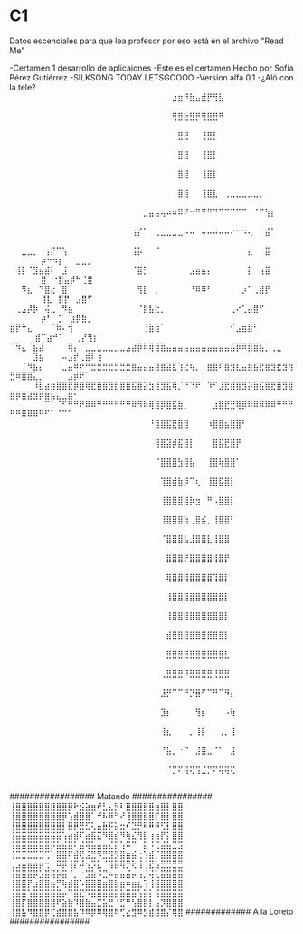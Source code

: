 # C1
Datos escenciales para que lea profesor por eso está en el archivo "Read Me"

-Certamen 1 desarrollo de aplicaiones
-Este es el certamen Hecho por Sofía Pérez Gutiérrez
-SILKSONG TODAY LETSGOOOO
-Version alfa 0.1
-¿Aló con la tele?
⠀⠀⠀⠀⠀⠀⠀⠀⠀⠀⠀⠀⠀⠀⠀⠀⠀⠀⠀⠀⠀⠀⠀⠀⠀⠀⠀⠀⣰⣶⠻⣷⣤⣾⡟⢻⣧⠀⠀⠀⠀⠀⠀⠀⠀⠀⠀⠀⠀⠀⠀⠀⠀⠀⠀⠀⠀⠀⠀⠀⠀⠀⠀⠀⠀
⠀⠀⠀⠀⠀⠀⠀⠀⠀⠀⠀⠀⠀⠀⠀⠀⠀⠀⠀⠀⠀⠀⠀⠀⠀⠀⠀⠀⢿⣿⣷⣿⡟⢿⣿⣿⠿⠀⠀⠀⠀⠀⠀⠀⠀⠀⠀⠀⠀⠀⠀⠀⠀⠀⠀⠀⠀⠀⠀⠀⠀⠀⠀⠀⠀
⠀⠀⠀⠀⠀⠀⠀⠀⠀⠀⠀⠀⠀⠀⠀⠀⠀⠀⠀⠀⠀⠀⠀⠀⠀⠀⠀⠀⠀⣿⣿⠀⠀⢸⣿⡇⠀⠀⠀⠀⠀⠀⠀⠀⠀⠀⠀⠀⠀⠀⠀⠀⠀⠀⠀⠀⠀⠀⠀⠀⠀⠀⠀⠀⠀
⠀⠀⠀⠀⠀⠀⠀⠀⠀⠀⠀⠀⠀⠀⠀⠀⠀⠀⠀⠀⠀⠀⠀⠀⠀⠀⠀⠀⠀⣿⣿⠀⠀⢸⣿⡇⠀⠀⠀⠀⠀⠀⠀⠀⠀⠀⠀⠀⠀⠀⠀⠀⠀⠀⠀⠀⠀⠀⠀⠀⠀⠀⠀⠀⠀
⠀⠀⠀⠀⠀⠀⠀⠀⠀⠀⠀⠀⠀⠀⠀⠀⠀⠀⠀⠀⠀⠀⠀⠀⠀⠀⠀⠀⠀⣿⣿⠀⠀⢸⣿⡇⠀⠀⠀⠀⠀⠀⠀⠀⠀⠀⠀⠀⠀⠀⠀⠀⠀⠀⠀⠀⠀⠀⠀⠀⠀⠀⠀⠀⠀
⠀⠀⠀⠀⠀⠀⠀⠀⠀⠀⠀⠀⠀⠀⠀⠀⠀⠀⠀⠀⠀⠀⠀⠀⠀⠀⠀⠀⠀⣿⣿⠀⠀⢸⣿⣇⠀⢀⣀⣀⣀⣀⣀⡀⠀⠀⠀⠀⠀⠀⠀⠀⠀⠀⠀⠀⠀⠀⠀⠀⠀⠀⠀⠀⠀
⠀⠀⠀⠀⠀⠀⠀⠀⠀⠀⠀⠀⠀⠀⠀⠀⠀⠀⠀⠀⠀⠀⠀⣀⣤⣤⢤⠴⠶⠿⠟⠒⠛⠛⠛⠙⠉⠉⠉⠉⠉⠀⠈⠉⢳⡆⠀⠀⠀⠀⠀⠀⠀⠀⠀⠀⠀⠀⠀⠀⠀⠀⠀⠀⠀
⠀⠀⠀⠀⠀⠀⠀⠀⠀⠀⠀⠀⠀⠀⠀⠀⠀⠀⠀⠀⠀⢰⡞⠁⠀⢀⣀⣀⣀⣀⠤⠤⠀⠤⠤⠴⠤⠤⠔⠒⠲⢄⠀⠀⣾⠃⠀⠀⠀⠀⠀⠀⠀⠀⠀⠀⠀⠀⠀⠀⠀⠀⠀⠀⠀
⠀⠀⣀⣀⡀⠀⢰⡟⠉⢳⠀⠀⠀⠀⠀⠀⠀⠀⠀⠀⠀⢸⡧⠀⠀⠈⠀⠀⠀⠀⠀⠀⠀⠀⠀⠀⠀⠀⠀⠀⠀⣄⠀⠀⣿⠀⠀⠀⠀⠀⠀⠀       ⠀⠀⡴⠒⠲⡆⠀⠀⣀⣀⡀⠀⠀
⠀⢸⡇⠈⣻⣦⣾⠇⠀⣸⠀⠀⠀⠀⠀⠀⠀⠀⠀⠀⠀⠈⣿⡓⠀⠀⠀⠀⠀⠀⠀⣠⣶⣦⡄⠀⠀⠀⠀⠀⠀⡇⠀⢰⣿⠀⠀⠀⠀⠀      ⠀⠀⠀⠀⣿⠀⠐⣿⣤⡾⠓⢈⣿⠀⠀
⠀⠀⠻⣆⠀⠙⣿⣔⠀⣿⠀⠀⠀⠀⠀⠀⠀⠀⠀⠀⠀⠀⢻⣇⠀⡀⠀⠀⠀⠀⠀⠘⠿⠿⠃⠀⠀⠀⠀⠀⡰⠁⢀⣾⡟⠀⠀⠀⠀⠀⠀      ⠀⠀⠀⢸⣇⠀⣿⡟⠀⣠⣿⠋⠀⠀
⠀⢀⣠⡼⡷⠀⢬⣀⠀⠻⣦⠀⠀⠀⠀⠀⠀⠀⠀⠀⠀⠀⠈⣿⣧⣗⡀⠀⠀⠀⠀⠀⠀⠀⠀⠀⠀⠀⢀⠔⢁⣤⣿⠋⠀⠀⠀⠀⠀⠀     ⠀⠀⠀⠀⡴⠃⠀⣉⠀⣰⡿⣷⡀⠀⠀
⣶⡟⠓⣄⠀⠀⠀⠉⠷⠄⢺⠀⠀⠀⠀⠀⠀⠀⠀⠀⠀⠀⠀⢘⣷⣷⠁⠀⠀⠀⠀⠀⠀⠀⠀⠀⠀⠀⠊⣠⣶⣿⠃⠀⠀⠀⠀⠀⠀⠀⠀⠀     ⠀⣾⠉⣴⠚⠁⠀⠀⢀⡜⢻⡆⠀
⠈⠳⣄⠈⣦⣼⠀⠀⠀⠀⢿⡄⠀⣀⣀⣀⣀⣀⣀⣀⣠⣴⡿⠿⢿⣿⣷⣤⣤⣤⣤⣤⣤⣤⣤⣤⣤⣤⣬⡿⠿⣿⣿⣦⡀⢀⣀⠀⠀⠀⠀⠀⠀⣹⣦⠀⠀⠀⠤⣠⡞⢀⣾⠇⢰
⠀⠀⠈⠻⣦⡄⠀⠀⠀⣀⣤⠿⠟⠛⣛⣛⣛⣛⣛⣛⣛⣿⣤⣤⣤⣽⣿⣽⣏⢱⣜⢦⡀⠀⣾⣿⠏⣿⣻⣇⣤⣶⣯⣟⣿⣻⣟⣻⢻⣛⠿⣿⣿⣅⡀⠀⠀⠀⠀⣠⡾⠟⠁⠀⠀
⠀⠀⠀⠀⠸⣇⣴⣶⣿⣿⣟⡿⣿⢿⣟⣿⣿⣻⣟⣿⣿⣯⣿⣽⣳⣿⣻⣯⢿⡈⠛⠙⠟⠀⠹⠋⣸⣟⣾⣿⣻⡽⣷⣯⣿⣟⣿⣻⣿⣿⡿⣿⣽⣻⡿⣷⣦⣄⣀⣿⠂⠀⠀⠀⠀
⠀⠀⠀⠀⠀⠀⠉⠁⠈⠋⠛⠛⠟⠿⠿⠛⠛⠛⠛⠛⠛⠿⠻⠿⢿⣿⡿⣿⣯⣷⡀⠀⠀⠀⠀⣰⣿⣟⣛⢿⡿⠿⠿⠿⠿⠿⠛⠛⠛⠛⠛⠿⠿⠿⠛⠋⠁⠈⠉⠁⠀⠀⠀⠀⠀
⠀⠀⠀⠀⠀⠀⠀⠀⠀⠀⠀⠀⠀⠀⠀⠀⠀⠀⠀⠀⠀⠀⠀⠀⠘⣿⣿⣯⣟⣿⣿⠀⠀⠀⠰⣿⣿⣦⣿⣿⠃⠀⠀⠀⠀⠀⠀⠀⠀⠀⠀⠀⠀⠀⠀⠀⠀⠀⠀⠀⠀⠀⠀⠀⠀
⠀⠀⠀⠀⠀⠀⠀⠀⠀⠀⠀⠀⠀⠀⠀⠀⠀⠀⠀⠀⠀⠀⠀⠀⠀⢻⣿⣽⡾⣯⣿⡇⠀⠀⠀⣿⣯⣟⣿⡟⠀⠀⠀⠀⠀⠀⠀⠀⠀⠀⠀⠀⠀⠀⠀⠀⠀⠀⠀⠀⠀⠀⠀⠀⠀
⠀⠀⠀⠀⠀⠀⠀⠀⠀⠀⠀⠀⠀⠀⠀⠀⠀⠀⠀⠀⠀⠀⠀⠀⠀⠈⣿⣿⣿⣳⣿⣧⠀⠀⢸⣿⢷⣿⣿⠁⠀⠀⠀⠀⠀⠀⠀⠀⠀⠀⠀⠀⠀⠀⠀⠀⠀⠀⠀⠀⠀⠀⠀⠀⠀
⠀⠀⠀⠀⠀⠀⠀⠀⠀⠀⠀⠀⠀⠀⠀⠀⠀⠀⠀⠀⠀⠀⠀⠀⠀⠀⢹⣿⣾⣷⡿⠉⢆⠀⢸⣿⣯⣿⡇⠀⠀⠀⠀⠀⠀⠀⠀⠀⠀⠀⠀⠀⠀⠀⠀⠀⠀⠀⠀⠀⠀⠀⠀⠀⠀
⠀⠀⠀⠀⠀⠀⠀⠀⠀⠀⠀⠀⠀⠀⠀⠀⠀⠀⠀⠀⠀⠀⠀⠀⠀⠀⢸⣿⣿⣿⣿⡷⣲⠀⠛⠠⣿⣿⡇⠀⠀⠀⠀⠀⠀⠀⠀⠀⠀⠀⠀⠀⠀⠀⠀⠀⠀⠀⠀⠀⠀⠀⠀⠀⠀
⠀⠀⠀⠀⠀⠀⠀⠀⠀⠀⠀⠀⠀⠀⠀⠀⠀⠀⠀⠀⠀⠀⠀⠀⠀⠀⢸⣿⣿⣿⣷⢀⣿⣮⡀⢸⣿⣿⠃⠀⠀⠀⠀⠀⠀⠀⠀⠀⠀⠀⠀⠀⠀⠀⠀⠀⠀⠀⠀⠀⠀⠀⠀⠀⠀
⠀⠀⠀⠀⠀⠀⠀⠀⠀⠀⠀⠀⠀⠀⠀⠀⠀⠀⠀⠀⠀⠀⠀⠀⠀⠀⠈⣿⣿⣿⣧⣸⣿⣿⣇⢸⣿⣿⠀⠀⠀⠀⠀⠀⠀⠀⠀⠀⠀⠀⠀⠀⠀⠀⠀⠀⠀⠀⠀⠀⠀⠀⠀⠀⠀
⠀⠀⠀⠀⠀⠀⠀⠀⠀⠀⠀⠀⠀⠀⠀⠀⠀⠀⠀⠀⠀⠀⠀⠀⠀⠀⠀⣿⣿⣿⡟⣿⣿⣿⣿⢸⣿⡟⠀⠀⠀⠀⠀⠀⠀⠀⠀⠀⠀⠀⠀⠀⠀⠀⠀⠀⠀⠀⠀⠀⠀⠀⠀⠀⠀
⠀⠀⠀⠀⠀⠀⠀⠀⠀⠀⠀⠀⠀⠀⠀⠀⠀⠀⠀⠀⠀⠀⠀⠀⠀⠀⠀⢿⣿⣿⢿⣿⣿⣿⣿⢹⣿⡇⠀⠀⠀⠀⠀⠀⠀⠀⠀⠀⠀⠀⠀⠀⠀⠀⠀⠀⠀⠀⠀⠀⠀⠀⠀⠀⠀
⠀⠀⠀⠀⠀⠀⠀⠀⠀⠀⠀⠀⠀⠀⠀⠀⠀⠀⠀⠀⠀⠀⠀⠀⠀⠀⠀⢸⣿⣿⣿⣿⣿⣿⣿⣿⣿⡇⠀⠀⠀⠀⠀⠀⠀⠀⠀⠀⠀⠀⠀⠀⠀⠀⠀⠀⠀⠀⠀⠀⠀⠀⠀⠀⠀
⠀⠀⠀⠀⠀⠀⠀⠀⠀⠀⠀⠀⠀⠀⠀⠀⠀⠀⠀⠀⠀⠀⠀⠀⠀⠀⠀⢸⣿⣿⣿⣿⣿⣿⣿⣿⣿⡇⠀⠀⠀⠀⠀⠀⠀⠀⠀⠀⠀⠀⠀⠀⠀⠀⠀⠀⠀⠀⠀⠀⠀⠀⠀⠀⠀
⠀⠀⠀⠀⠀⠀⠀⠀⠀⠀⠀⠀⠀⠀⠀⠀⠀⠀⠀⠀⠀⠀⠀⠀⠀⠀⠀⣾⣿⣿⣿⣿⣿⣿⣿⣿⣿⡇⠀⠀⠀⠀⠀⠀⠀⠀⠀⠀⠀⠀⠀⠀⠀⠀⠀⠀⠀⠀⠀⠀⠀⠀⠀⠀⠀
⠀⠀⠀⠀⠀⠀⠀⠀⠀⠀⠀⠀⠀⠀⠀⠀⠀⠀⠀⠀⠀⠀⠀⠀⠀⠀⠀⣿⣿⣿⣿⣿⣿⣿⣿⣿⣿⣇⠀⠀⠀⠀⠀⠀⠀⠀⠀⠀⠀⠀⠀⠀⠀⠀⠀⠀⠀⠀⠀⠀⠀⠀⠀⠀⠀
⠀⠀⠀⠀⠀⠀⠀⠀⠀⠀⠀⠀⠀⠀⠀⠀⠀⠀⠀⠀⠀⠀⠀⠀⠀⠀⢀⣿⣿⣿⠹⣿⣿⣿⣟⢸⣿⣿⠀⠀⠀⠀⠀⠀⠀⠀⠀⠀⠀⠀⠀⠀⠀⠀⠀⠀⠀⠀⠀⠀⠀⠀⠀⠀⠀
⠀⠀⠀⠀⠀⠀⠀⠀⠀⠀⠀⠀⠀⠀⠀⠀⠀⠀⠀⠀⠀⠀⠀⠀⠀⠀⣸⡛⠉⠉⠛⡙⣿⠋⠉⠛⠉⠻⡄⠀⠀⠀⠀⠀⠀⠀⠀⠀⠀⠀⠀⠀⠀⠀⠀⠀⠀⠀⠀⠀⠀⠀⠀⠀⠀
⠀⠀⠀⠀⠀⠀⠀⠀⠀⠀⠀⠀⠀⠀⠀⠀⠀⠀⠀⠀⠀⠀⠀⠀⠀⠀⣹⡆⠀⠀⠀⠀⢻⡆⠀⠀⠀⠠⢷⠀⠀⠀⠀⠀⠀⠀⠀⠀⠀⠀⠀⠀⠀⠀⠀⠀⠀⠀⠀⠀⠀⠀⠀⠀⠀
⠀⠀⠀⠀⠀⠀⠀⠀⠀⠀⠀⠀⠀⠀⠀⠀⠀⠀⠀⠀⠀⠀⠀⠀⠀⠀⢸⣆⠀⠀⠀⡀⢸⡇⠀⠀⢀⡀⢸⠀⠀⠀⠀⠀⠀⠀⠀⠀⠀⠀⠀⠀⠀⠀⠀⠀⠀⠀⠀⠀⠀⠀⠀⠀⠀
⠀⠀⠀⠀⠀⠀⠀⠀⠀⠀⠀⠀⠀⠀⠀⠀⠀⠀⠀⠀⠀⠀⠀⠀⠀⠀⠘⣧⡀⠐⠉⠀⣸⣿⣀⠈⠁⠀⣸⠀⠀⠀⠀⠀⠀⠀⠀⠀⠀⠀⠀⠀⠀⠀⠀⠀⠀⠀⠀⠀⠀⠀⠀⠀⠀
⠀⠀⠀⠀⠀⠀⠀⠀⠀⠀⠀⠀⠀⠀⠀⠀⠀⠀⠀⠀⠀⠀⠀⠀⠀⠀⠀⠘⡛⠟⢿⢟⢻⣈⡛⠟⢿⢿⢏⠀⠀⠀⠀⠀⠀⠀⠀⠀⠀⠀⠀⠀⠀⠀⠀⠀⠀⠀⠀⠀⠀⠀⠀⠀⠀



################# Matando ################
⢸⣿⣿⣿⣿⣿⣿⣿⣿⣿⡿⠗⣪⣵⣶⠞⣃⣄⡻⠇⣿⣿⣿⣿⣿⣶⣿⡇⣿⣿ 
⢸⣿⣿⣿⣿⣿⣿⣿⣿⡿⢡⣾⣿⣿⠁⠚⠧⠿⠛⠜⢸⣿⣿⣿⣿⡏⣿⡇⣿⣿
 ⢸⣿⣿⣿⣿⣿⣿⣿⣿⡇⣿⡿⣛⣋⢅⣤⣷⡯⣥⣒⠎⣙⡛⠿⠿⠿⢋⡇⣿⣿
 ⢨⣭⣭⣭⣭⣭⣭⣭⣭⢡⣴⣾⠏⣴⣯⣍⠻⣿⣮⠻⢷⣌⢻⣧⢰⣶⡟⡅⣿⣿ 
⢸⣿⣿⣿⣿⣿⣿⡿⣥⣾⣿⠇⣾⢿⣧⣤⣤⣌⡟⢳⠿⠛⠀⣿⠸⢋⣼⣧⣛⣻ 
⢈⣉⣉⣉⣉⣉⢉⠁⣿⣿⠏⣾⢟⣨⣛⠻⣛⣻⡻⣿⣶⣮⢐⢡⣾⡈⣿⣿⣿⣿ 
⢀⣠⣤⣶⣶⡶⢒⠀⠿⡿⢸⡏⠼⢢⡩⣅⠈⢹⣿⢿⡛⢗⢸⢘⣟⣣⣛⣛⣛⣛ 
⢸⣿⣿⣿⡿⣣⣿⢿⡷⣭⠘⡀⠐⣻⣷⠪⣛⠦⣤⣤⣬⡤⢠⡈⢼⣇⣿⣿⣿⣿ 
⢸⣿⣿⡟⣰⣿⣿⣦⡛⢷⣾⣿⠡⣿⣿⣿⣶⣿⣷⣶⠶⣶⣆⢩⢸⣿⣿⣿⣿⣿ 
⢸⣿⣿⢱⣿⣿⣿⣿⣿⡦⠙⣿⣟⠹⣿⣿⣿⣿⣯⣷⣿⣿⢣⣿⡇⢿⣿⣿⣿⣿ 
⢸⣿⡏⣿⣿⣿⣿⣿⠟⣵⣷⠹⣿⣷⣤⣉⣥⣛⠘⣋⠛⢣⣿⣿⡇⣠⡹⣿⣿⣿ 
⢸⣿⣧⠻⣿⣿⡿⢋⣾⣿⣿⣧⠹⠿⡿⠿⢿⣿⠿⢋⣔⣻⠿⣫⣾⣿⣿⡌⢿⣿
############# A la Loreto ################